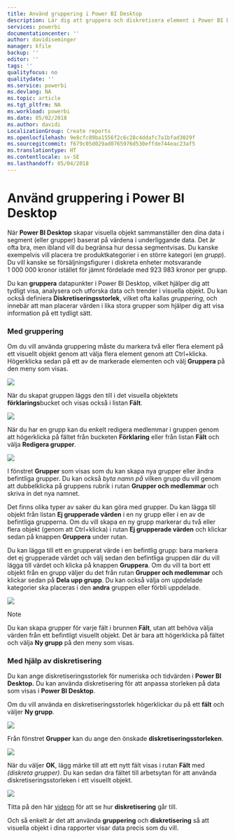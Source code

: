 ```yaml
---
title: Använd gruppering i Power BI Desktop
description: Lär dig att gruppera och diskretisera element i Power BI Desktop
services: powerbi
documentationcenter: ''
author: davidiseminger
manager: kfile
backup: ''
editor: ''
tags: ''
qualityfocus: no
qualitydate: ''
ms.service: powerbi
ms.devlang: NA
ms.topic: article
ms.tgt_pltfrm: NA
ms.workload: powerbi
ms.date: 05/02/2018
ms.author: davidi
LocalizationGroup: Create reports
ms.openlocfilehash: 9e8cfc89ba1556f2c6c28c4ddafc7a1bfad3029f
ms.sourcegitcommit: f679c05d029ad0765976d530effde744eac23af5
ms.translationtype: HT
ms.contentlocale: sv-SE
ms.lasthandoff: 05/04/2018
---
```

# <a name="use-grouping-and-binning-in-power-bi-desktop"></a>Använd gruppering i Power BI Desktop
När **Power BI Desktop** skapar visuella objekt sammanställer den dina data i segment (eller grupper) baserat på värdena i underliggande data. Det är ofta bra, men ibland vill du begränsa hur dessa segmentvisas. Du kanske exempelvis vill placera tre produktkategorier i en större kategori (en *grupp*). Du vill kanske se försäljningsfigurer i diskreta enheter motsvarande 1 000 000 kronor istället för jämnt fördelade med 923 983 kronor per grupp.

Du kan **gruppera** datapunkter i Power BI Desktop, vilket hjälper dig att tydligt visa, analysera och utforska data och trender i visuella objekt. Du kan också definiera **Diskretiseringsstorlek**, vilket ofta kallas *gruppering*, och innebär att man placerar värden i lika stora grupper som hjälper dig att visa information på ett tydligt sätt.

### <a name="using-grouping"></a>Med gruppering
Om du vill använda gruppering måste du markera två eller flera element på ett visuellt objekt genom att välja flera element genom att Ctrl+klicka. Högerklicka sedan på ett av de markerade elementen och välj **Gruppera** på den meny som visas.

![](media/desktop-grouping-and-binning/grouping-binning_1.png)

När du skapat gruppen läggs den till i det visuella objektets **förklarings**bucket och visas också i listan **Fält**.

![](media/desktop-grouping-and-binning/grouping-binning_2.png)

När du har en grupp kan du enkelt redigera medlemmar i gruppen genom att högerklicka på fältet från bucketen **Förklaring** eller från listan **Fält** och välja **Redigera grupper**.

![](media/desktop-grouping-and-binning/grouping-binning_3.png)

I fönstret **Grupper** som visas som du kan skapa nya grupper eller ändra befintliga grupper. Du kan också *byta namn på* vilken grupp du vill genom att dubbelklicka på gruppens rubrik i rutan **Grupper och medlemmar** och skriva in det nya namnet.

Det finns olika typer av saker du kan göra med grupper. Du kan lägga till objekt från listan **Ej grupperade värden** i en ny grupp eller i en av de befintliga grupperna. Om du vill skapa en ny grupp markerar du två eller flera objekt (genom att Ctrl+klicka) i rutan **Ej grupperade värden** och klickar sedan på knappen **Gruppera** under rutan.

Du kan lägga till ett en grupperat värde i en befintlig grupp: bara markera det ej grupperade värdet och välj sedan den befintliga gruppen där du vill lägga till värdet och klicka på knappen **Gruppera**. Om du vill ta bort ett objekt från en grupp väljer du det från rutan **Grupper och medlemmar** och klickar sedan på **Dela upp grupp**. Du kan också välja om uppdelade kategorier ska placeras i den **andra** gruppen eller förbli uppdelade.

![](media/desktop-grouping-and-binning/grouping-binning_4.png)

> [!NOTE]
> Du kan skapa grupper för varje fält i brunnen **Fält**, utan att behöva välja värden från ett befintligt visuellt objekt. Det är bara att högerklicka på fältet och välja **Ny grupp** på den meny som visas.
> 
> 

### <a name="using-binning"></a>Med hjälp av diskretisering
Du kan ange diskretiseringsstorlek för numeriska och tidvärden i **Power BI Desktop.** Du kan använda diskretisering för att anpassa storleken på data som visas i **Power BI Desktop**.

Om du vill använda en diskretiseringsstorlek högerklickar du på ett **fält** och väljer **Ny grupp**.

![](media/desktop-grouping-and-binning/grouping-binning_5.png)

Från fönstret **Grupper** kan du ange den önskade **diskretiseringsstorleken**.

![](media/desktop-grouping-and-binning/grouping-binning_6.png)

När du väljer **OK**, lägg märke till att ett nytt fält visas i rutan **Fält** med *(diskreta grupper)*. Du kan sedan dra fältet till arbetsytan för att använda diskretiseringsstorleken i ett visuellt objekt.

![](media/desktop-grouping-and-binning/grouping-binning_7.png)

Titta på den här [videon](https://www.youtube.com/watch?v=BRvdZSfO0DY) för att se hur **diskretisering** går till.

Och så enkelt är det att använda **gruppering** och **diskretisering** så att visuella objekt i dina rapporter visar data precis som du vill.

